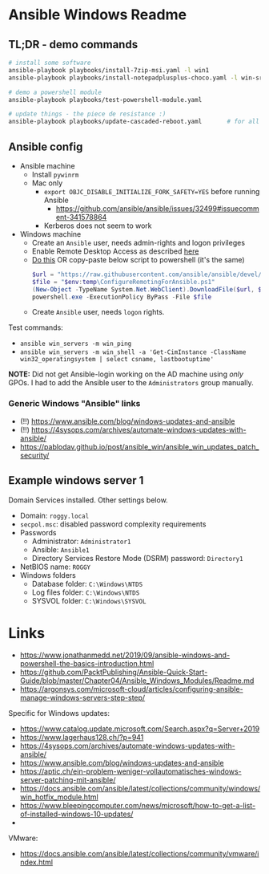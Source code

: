 # Ansible Windows Readme

## TL;DR - demo commands

```bash
# install some software
ansible-playbook playbooks/install-7zip-msi.yaml -l win1
ansible-playbook playbooks/install-notepadplusplus-choco.yaml -l win-srv

# demo a powershell module
ansible-playbook playbooks/test-powershell-module.yaml

# update things - the piece de resistance :)
ansible-playbook playbooks/update-cascaded-reboot.yaml       # for all hosts
```

## Ansible config

- Ansible machine
  - Install `pywinrm`
  - Mac only
    - `export OBJC_DISABLE_INITIALIZE_FORK_SAFETY=YES` before running Ansible
      - https://github.com/ansible/ansible/issues/32499#issuecomment-341578864
    - Kerberos does not seem to work
- Windows machine
  - Create an `Ansible` user, needs admin-rights and logon privileges
  - Enable Remote Desktop Access as described [here](https://www.rootusers.com/how-to-enable-remote-desktop-in-windows-server-2019/)
  - [Do this](https://docs.ansible.com/ansible/2.5/user_guide/windows_setup.html#winrm-setup) OR copy-paste below script to powershell (it's the same)
    ```powershell
    $url = "https://raw.githubusercontent.com/ansible/ansible/devel/examples/scripts/ConfigureRemotingForAnsible.ps1"
    $file = "$env:temp\ConfigureRemotingForAnsible.ps1"
    (New-Object -TypeName System.Net.WebClient).DownloadFile($url, $file)
    powershell.exe -ExecutionPolicy ByPass -File $file
    ```
  - Create `Ansible` user, needs `logon` rights.

Test commands:

- `ansible win_servers -m win_ping`
- `ansible win_servers -m win_shell -a 'Get-CimInstance -ClassName win32_operatingsystem | select csname, lastbootuptime'`

**NOTE:** Did not get Ansible-login working on the AD machine using _only_ GPOs. I had to add the Ansible user to the `Administrators` group manually.

### Generic Windows "Ansible" links

- (!!) https://www.ansible.com/blog/windows-updates-and-ansible
- (!!) https://4sysops.com/archives/automate-windows-updates-with-ansible/
- https://pablodav.github.io/post/ansible_win/ansible_win_updates_patch_security/


## Example windows server 1

Domain Services installed. Other settings below.

- Domain: `roggy.local`
- `secpol.msc`: disabled password complexity requirements
- Passwords
  - Administrator: `Administrator1`
  - Ansible: `Ansible1`
  - Directory Services Restore Mode (DSRM) password: `Directory1`
- NetBIOS name: `ROGGY`
- Windows folders
  - Database folder: `C:\Windows\NTDS`
  - Log files folder: `C:\Windows\NTDS`
  - SYSVOL folder: `C:\Windows\SYSVOL`

# Links

- https://www.jonathanmedd.net/2019/09/ansible-windows-and-powershell-the-basics-introduction.html
- https://github.com/PacktPublishing/Ansible-Quick-Start-Guide/blob/master/Chapter04/Ansible_Windows_Modules/Readme.md
- https://argonsys.com/microsoft-cloud/articles/configuring-ansible-manage-windows-servers-step-step/

Specific for Windows updates:

- https://www.catalog.update.microsoft.com/Search.aspx?q=Server+2019
- https://www.lagerhaus128.ch/?p=941
- https://4sysops.com/archives/automate-windows-updates-with-ansible/
- https://www.ansible.com/blog/windows-updates-and-ansible
- https://aptic.ch/ein-problem-weniger-vollautomatisches-windows-server-patching-mit-ansible/
- https://docs.ansible.com/ansible/latest/collections/community/windows/win_hotfix_module.html
- https://www.bleepingcomputer.com/news/microsoft/how-to-get-a-list-of-installed-windows-10-updates/
-
VMware:

- https://docs.ansible.com/ansible/latest/collections/community/vmware/index.html
